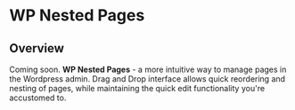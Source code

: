 # WP Nested Pages


## Overview

Coming soon. **WP Nested Pages** - a more intuitive way to manage pages in the Wordpress admin. Drag and Drop interface allows quick reordering and nesting of pages, while maintaining the quick edit functionality you're accustomed to. 